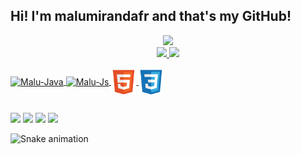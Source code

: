 ## Hi! I'm malumirandafr and that's my GitHub!

<div align="center">
  <img height="300em" src="https://media.discordapp.net/attachments/957403848807419926/1001317507732357210/unknown.png"/>
</div>

<div align = "center">
  <a href="https://github.com/malumirandafr">
  <img height="150em" src="https://github-readme-stats.vercel.app/api?username=malumirandafr&show_icons=true&theme=aura&include_all_commits=true&count_private=true"/>
  <img height="150em" src="https://github-readme-stats.vercel.app/api/top-langs/?username=malumirandafr&layout=compact&langs_count=7&theme=aura"/>
</div>

<div style="display: inline_block"><br>
  <img align="center" alt="Malu-Java" height="40" width="40" src="https://media.discordapp.net/attachments/999469837698998292/1001326004041683004/unknown.png">
  <img align="center" alt="Malu-Js" height="40" width="40" src="https://media.discordapp.net/attachments/999469837698998292/1001326437434916934/unknown.png?width=626&height=630">
  <img align="center" alt="Malu-HTML" height="40" width="40" src="https://raw.githubusercontent.com/devicons/devicon/master/icons/html5/html5-original.svg">
  <img align="center" alt="Malu-CSS" height="40" width="40" src="https://raw.githubusercontent.com/devicons/devicon/master/icons/css3/css3-original.svg">

</div>
  
</div>
 
  ##
 
<div> 
  <a href="https://instagram.com/malumfroes" target="_blank"><img src="https://img.shields.io/badge/-Instagram-%23E4405F?style=for-the-badge&logo=instagram&logoColor=white" target="_blank"></a>
 <a href="https://discord.com/users/829484190596202516" target="_blank"><img src="https://img.shields.io/badge/Discord-7289DA?style=for-the-badge&logo=discord&logoColor=white" target="_blank"></a> 
  <a href = "mailto:marialuisamirandafroes@gmail.com"><img src="https://img.shields.io/badge/-Gmail-%23333?style=for-the-badge&logo=gmail&logoColor=white" target="_blank"></a>
  <a href="https://www.linkedin.com/in/maria-luisa-miranda-fr%C3%B3es-4a5262213/" target="_blank"><img src="https://img.shields.io/badge/-LinkedIn-%230077B5?style=for-the-badge&logo=linkedin&logoColor=white" target="_blank"></a> 
 
  ![Snake animation](https://github.com/malumirandafr/malumirandafr/blob/output/github-contribution-grid-snake.svg)
 
</div>
